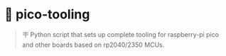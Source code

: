 
# :toolbox:	pico-tooling
> :placard:	Python script that sets up complete tooling for raspberry-pi pico and other boards based on rp2040/2350 MCUs.
